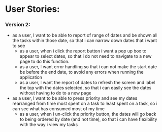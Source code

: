# User Stories: 

### Version 2:
- as a user, I want to be able to report of range of dates and be shown all the tasks within those date, so that i can narrow down dates that i want to see
  - as a user, when i click the report button i want a pop up box to appear to select dates, so that i do not need to navigate to a new page to do this function.
  - as a user, I want error handling so that i can not make the start date be before the end date, to avoid any errors when running the application
  - as a user, I want the report of dates to refresh the screen and label the top with the dates selected, so that i can easily see the dates without having to do to a new page
- as a user, I want to be able to press priority and see my dates rearranged from time most spent on a task to least spent on a task, so i can see what has consumed most of my time
  - as a user, when i un-click the priority button, the dates will go back to being ordered by date (and not time), so that i can have flexibility with the way i view my tasks